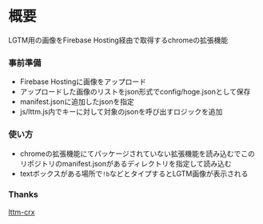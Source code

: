 # 概要
LGTM用の画像をFirebase Hosting経由で取得するchromeの拡張機能

### 事前準備
- Firebase Hostingに画像をアップロード
- アップロードした画像のリストをjson形式でconfig/hoge.jsonとして保存
- manifest.jsonに追加したjsonを指定
- js/lttm.js内でキーに対して対象のjsonを呼び出すロジックを追加

### 使い方
- chromeの拡張機能にてパッケージされていない拡張機能を読み込むでこのリポジトリのmanifest.jsonがあるディレクトリを指定して読み込む
- textボックスがある場所で`!b`などとタイプするとLGTM画像が表示される

### Thanks
[lttm-crx](https://github.com/fukayatsu/lttm-crx)
